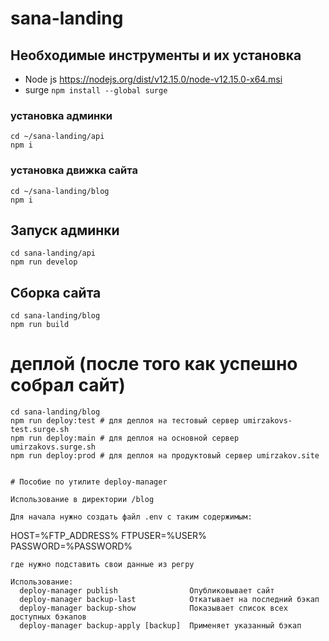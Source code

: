 # sana-landing

## Необходимые инструменты и их установка

- Node js https://nodejs.org/dist/v12.15.0/node-v12.15.0-x64.msi
- surge ```npm install --global surge```

### установка админки

```
cd ~/sana-landing/api
npm i
```

### установка движка сайта

```
cd ~/sana-landing/blog
npm i
```

## Запуск админки

```
cd sana-landing/api
npm run develop
```
## Сборка сайта

```
cd sana-landing/blog
npm run build
```

# деплой (после того как успешно собрал сайт)

```
cd sana-landing/blog 
npm run deploy:test # для деплоя на тестовый сервер umirzakovs-test.surge.sh
npm run deploy:main # для деплоя на основной сервер umirzakovs.surge.sh
npm run deploy:prod # для деплоя на продуктовый сервер umirzakov.site


# Пособие по утилите deploy-manager

Использование в директории /blog

Для начала нужно создать файл .env с таким содержимым:
```
HOST=%FTP_ADDRESS%
FTPUSER=%USER%
PASSWORD=%PASSWORD%
```
где нужно подставить свои данные из регру

Использование: 
  deploy-manager publish                Опубликовывает сайт
  deploy-manager backup-last            Откатывает на последний бэкап
  deploy-manager backup-show            Показывает список всех доступных бэкапов
  deploy-manager backup-apply [backup]  Применяет указанный бэкап

